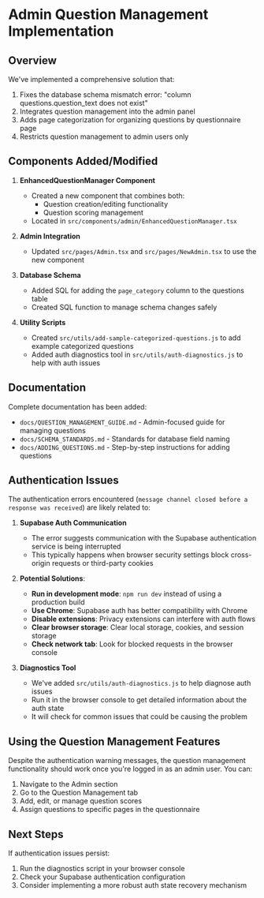 # Admin Question Management Implementation

## Overview

We've implemented a comprehensive solution that:

1. Fixes the database schema mismatch error: "column questions.question_text does not exist"
2. Integrates question management into the admin panel
3. Adds page categorization for organizing questions by questionnaire page
4. Restricts question management to admin users only

## Components Added/Modified

1. **EnhancedQuestionManager Component**
   - Created a new component that combines both:
     - Question creation/editing functionality
     - Question scoring management
   - Located in `src/components/admin/EnhancedQuestionManager.tsx`

2. **Admin Integration**
   - Updated `src/pages/Admin.tsx` and `src/pages/NewAdmin.tsx` to use the new component

3. **Database Schema**
   - Added SQL for adding the `page_category` column to the questions table
   - Created SQL function to manage schema changes safely

4. **Utility Scripts**
   - Created `src/utils/add-sample-categorized-questions.js` to add example categorized questions
   - Added auth diagnostics tool in `src/utils/auth-diagnostics.js` to help with auth issues

## Documentation

Complete documentation has been added:
- `docs/QUESTION_MANAGEMENT_GUIDE.md` - Admin-focused guide for managing questions
- `docs/SCHEMA_STANDARDS.md` - Standards for database field naming
- `docs/ADDING_QUESTIONS.md` - Step-by-step instructions for adding questions

## Authentication Issues

The authentication errors encountered (`message channel closed before a response was received`) are likely related to:

1. **Supabase Auth Communication**
   - The error suggests communication with the Supabase authentication service is being interrupted
   - This typically happens when browser security settings block cross-origin requests or third-party cookies

2. **Potential Solutions**:
   - **Run in development mode**: `npm run dev` instead of using a production build
   - **Use Chrome**: Supabase auth has better compatibility with Chrome
   - **Disable extensions**: Privacy extensions can interfere with auth flows
   - **Clear browser storage**: Clear local storage, cookies, and session storage
   - **Check network tab**: Look for blocked requests in the browser console

3. **Diagnostics Tool**
   - We've added `src/utils/auth-diagnostics.js` to help diagnose auth issues
   - Run it in the browser console to get detailed information about the auth state
   - It will check for common issues that could be causing the problem

## Using the Question Management Features

Despite the authentication warning messages, the question management functionality should work once you're logged in as an admin user. You can:

1. Navigate to the Admin section
2. Go to the Question Management tab 
3. Add, edit, or manage question scores
4. Assign questions to specific pages in the questionnaire

## Next Steps

If authentication issues persist:
1. Run the diagnostics script in your browser console
2. Check your Supabase authentication configuration
3. Consider implementing a more robust auth state recovery mechanism
